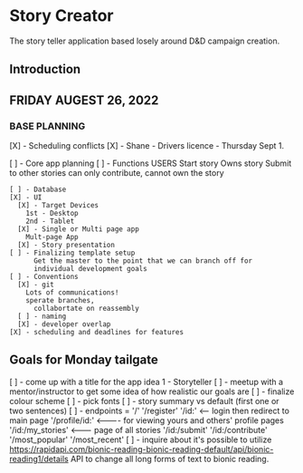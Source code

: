 # Story Creator

The story teller application based losely around D&D campaign creation.

## Introduction


## FRIDAY AUGEST 26, 2022
### BASE PLANNING

  [X] - Scheduling conflicts
    [X] - Shane - Drivers licence - Thursday Sept 1.

  [ ] - Core app planning
    [ ] - Functions
      USERS
        Start story
          Owns story
        Submit to other stories
          can only contribute, cannot own the story


          

    [ ] - Database
    [X] - UI
      [X] - Target Devices
        1st - Desktop
        2nd - Tablet
      [X] - Single or Multi page app
        Mult-page App
      [X] - Story presentation
    [ ] - Finalizing template setup
          Get the master to the point that we can branch off for 
          individual development goals
    [ ] - Conventions
      [X] - git
        Lots of communications!
        sperate branches,
          collabortate on reassembly
      [ ] - naming
      [X] - developer overlap 
    [X] - scheduling and deadlines for features

## Goals for Monday tailgate

[ ] - come up with a title for the app
  idea 1 - Storyteller
[ ] - meetup with a mentor/instructor to get some idea of how realistic our goals are
[ ] - finalize colour scheme
[ ] - pick fonts
[ ] - story summary vs default (first one or two sentences)
[ ] - endpoints = '/'
                  '/register'
                  '/id:'   <-- login then redirect to main page
                  '/profile/id:' <---- for viewing yours and others' profile pages
                  '/id:/my_stories' <--- page of all stories
                  '/id:/submit'
                  '/id:/contribute'
                  '/most_popular'
                  '/most_recent'
[ ] -  inquire about it's possible to utilize https://rapidapi.com/bionic-reading-bionic-reading-default/api/bionic-reading1/details API to change all long forms of text to bionic reading.
